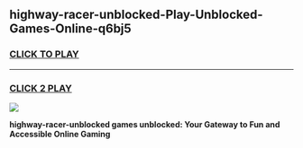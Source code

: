
## highway-racer-unblocked-Play-Unblocked-Games-Online-q6bj5
<h3>
<a href="https://premium76.site?title=highway-racer-unblocked&ref=25A">CLICK TO PLAY</a></h3>
<hr>

<h3>
<a href="https://premium76.site?title=highway-racer-unblocked&ref=25A">CLICK 2 PLAY</a>
  
</h3>

<a href="https://premium76.site?title=highway-racer-unblocked&ref=25A"><img src="https://clearcache.store/games.png"></a>


**highway-racer-unblocked games unblocked: Your Gateway to Fun and Accessible Online Gaming**
